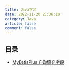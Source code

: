 ```yaml
---
title: Java学习
date: 2022-11-20 21:36:10
category: Java
article: false
comment: false
---
```


## 目录

-   [MyBatisPlus 自动填充字段](mybatisplus-autofill.md)
